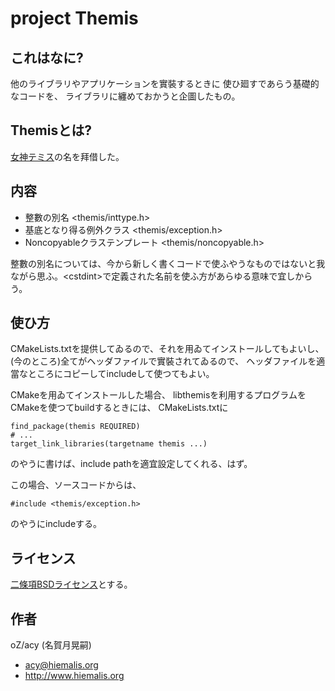 # project Themis

## これはなに?
他のライブラリやアプリケーションを實裝するときに
使ひ廻すであらう基礎的なコードを、
ライブラリに纏めておかうと企圖したもの。


## Themisとは?
[女神テミス](https://ja.wikipedia.org/wiki/%E3%83%86%E3%83%9F%E3%82%B9)の名を拜借した。


## 内容
* 整數の別名 <themis/inttype.h>
* 基底となり得る例外クラス <themis/exception.h>
* Noncopyableクラステンプレート <themis/noncopyable.h>

整數の別名については、今から新しく書くコードで使ふやうなものではないと我ながら思ふ。&lt;cstdint&gt;で定義された名前を使ふ方があらゆる意味で宜しからう。


## 使ひ方
CMakeLists.txtを提供してゐるので、それを用ゐてインストールしてもよいし、
(今のところ)全てがヘッダファイルで實裝されてゐるので、
ヘッダファイルを適當なところにコピーしてincludeして使つてもよい。

CMakeを用ゐてインストールした場合、
libthemisを利用するプログラムをCMakeを使つてbuildするときには、
CMakeLists.txtに

    find_package(themis REQUIRED)
    # ...
    target_link_libraries(targetname themis ...)

のやうに書けば、include pathを適宜設定してくれる、はず。

この場合、ソースコードからは、

    #include <themis/exception.h>

のやうにincludeする。


## ライセンス
[二條項BSDライセンス](https://opensource.org/licenses/BSD-2-Clause)とする。


## 作者
oZ/acy (名賀月晃嗣)
* <acy@hiemalis.org>
* <http://www.hiemalis.org>


